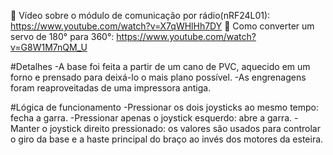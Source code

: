 📡 Vídeo sobre o módulo de comunicação por rádio(nRF24L01): https://www.youtube.com/watch?v=X7qWHlHh7DY
🔄 Como converter um servo de 180° para 360°: https://www.youtube.com/watch?v=G8W1M7nQM_U

#Detalhes
-A base foi feita a partir de um cano de PVC, aquecido em um forno e prensado para deixá-lo o mais plano possível.
-As engrenagens foram reaproveitadas de uma impressora antiga.

#Lógica de funcionamento
-Pressionar os dois joysticks ao mesmo tempo: fecha a garra.
-Pressionar apenas o joystick esquerdo: abre a garra.
-Manter o joystick direito pressionado: os valores são usados para controlar o giro da base e a haste principal do braço ao invés dos motores da esteira.

